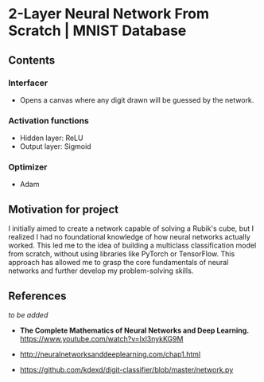 #  2-Layer Neural Network From Scratch  | MNIST Database 

## Contents
### Interfacer
- Opens a canvas where any digit drawn will be guessed by the network.

### Activation functions
- Hidden layer: ReLU
- Output layer: Sigmoid

### Optimizer
- Adam


## Motivation for project
I initially aimed to create a network capable of solving a Rubik's cube, but I realized I had no foundational knowledge of how neural networks actually worked. This led me to the idea of building a multiclass classification model from scratch, without using libraries like PyTorch or TensorFlow. This approach has allowed me to grasp the core fundamentals of neural networks and further develop my problem-solving skills.

  
## References
_to be added_

- **The Complete Mathematics of Neural Networks and Deep Learning.** https://www.youtube.com/watch?v=Ixl3nykKG9M 

- http://neuralnetworksanddeeplearning.com/chap1.html
- https://github.com/kdexd/digit-classifier/blob/master/network.py
